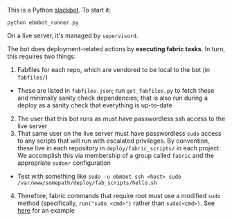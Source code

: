 This is a Python [slackbot](https://github.com/lins05/slackbot). To start it:

    python ebmbot_runner.py

On a live server, it's managed by `supervisord`.

The bot does deployment-related actions by **executing fabric
tasks**. In turn, this requires two things:

1. Fabfiles for each repo, which are vendored to be local to the bot (in `fabfiles/`)
  * These are listed in `fabfiles.json`; run `get_fabfiles.py` to fetch these and minimally sanity check dependencies; that is also run during a deploy as a sanity check that everything is up-to-date
2. The user that this bot runs as must have passwordless ssh access to the live server
3. That same user on the live server must have passwordless `sudo` access to any scripts that will run with escalated privileges. By convention, these live in each repository in `deploy/fabric_scripts/` in each project. We accomplish this via membership of a group called `fabric` and the appropriate `sudoer` configuration
  * Test with something like `sudo -u ebmbot ssh <host> sudo /var/www/somepath/deploy/fab_scripts/hello.sh`
4. Therefore, fabric commands that require root must use a modified `sudo` method (specifically, `run("sudo <cmd>")` rather than `sudo(<cmd>)`.  See [here](https://github.com/ebmdatalab/openprescribing/blob/01871a2fe5c9ca5acffd664e52735c847451bcf2/fabfile.py#L39-L55) for an example
